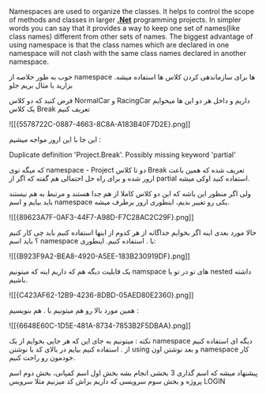 Namespaces are used to organize the classes. It helps to control the scope of methods and classes in larger **[.Net](https://l.vrgl.ir/r?ad=1&l=https%3A%2F%2Fwww.geeksforgeeks.org%2Fc-net-framework-basic-architecture-component-stack%2F&si=my5urycupf4e&st=post&k=3B%2FTcI%2FVyp1wwJSOxwJAwHrpGkRJ0Wkp67vo5eH4LHE%3D)** programming projects. In simpler words you can say that it provides a way to keep one set of names(like class names) different from other sets of names. The biggest advantage of using namespace is that the class names which are declared in one namespace will not clash with the same class names declared in another namespace.

خوب به طور خلاصه از namespace ها برای سازماندهی کردن کلاس ها استفاده میشه. بزارید با مثال بریم جلو

فرض کنید که دو کلاس NormalCar و RacingCar داریم و داخل هر دو این ها میخوایم یک کلاس Break تعریف کنیم

![[{5578722C-0887-4663-8C8A-A183B40F7D2E}.png]]

این جا با این ارور مواجه میشیم :

Duplicate definition 'Project.Break'. Possibly missing keyword 'partial'

که میگه توی namespace - Project دو تا کلاس Break تعریف شده که همین باعث ارور شده و برای راه حل احتمالی هم گفته که اگر از partial استفاده کنید اوکی میشه.

ولی اگر منظور این باشه که این دو کلاس کاملا از هم جدا هستند و مرتبط به هم نیستند باید بیایم و اسم namespace یکی رو تغییر بدیم، اینطوری ارور برطرف میشه.

![[{89623A7F-0AF3-44F7-A98D-F7C28AC2C29F}.png]]

حالا مورد بعدی اینه اگر بخوایم جداگانه از هر کدوم از اینها استفاده کنیم باید چی کار کنیم ؟ باید اسم namespace با . استفاده کنیم. اینطوری:

![[{B923F9A2-BEA8-4920-A5EE-183B230919DF}.png]]

یک قابلیت دیگه هم که داریم اینه که میتونیم namspace های تو در تو یا nested داشته باشیم.

![[{C423AF62-12B9-4236-8DBD-05AED80E2360}.png]]

همین مورد بالا رو هم میتونیم با . هم بنویسیم :

![[{6648E60C-1D5E-481A-8734-7853B2F5DBAA}.png]]

نکته : میتونیم به جای این که هر جایی بخوایم از یک namespace دیگه ای استفاده کنیم از . استفاده کنیم بیایم در بالای کد با نوشتن using و بعد نوشتن اون namespace کار خودمون رو راحت کنیم.

پیشنهاد میشه که اسم گذاری 3 بخشی انجام بشه بخش اول اسم کمپانی، بخش دوم اسم پروژه و بخش سوم سرویسی که داریم براش کد میزنیم مثلا سرویس LOGIN